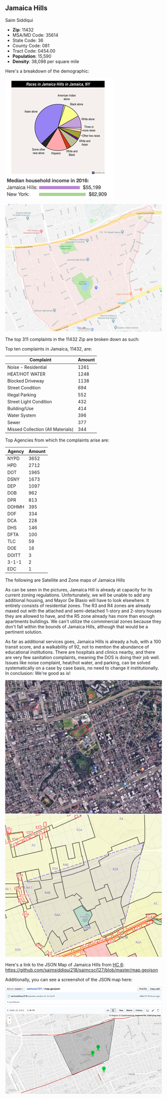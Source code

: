 ## Jamaica Hills

Saim Siddiqui

- **Zip**: 11432
- MSA/MD Code: 35614
- State Code: 36
- County Code: 081
- Tract Code: 0454.00
- **Population**: 15,590
- **Density**: 38,098 per square mile

Here's a breakdown of the demographic:

![Demographic](/JamaicaHillsDemo.png)


![Map of Jamaical Hills](/JamaicaHillsMap.png)


The top 311 complaints in the 11432 Zip are broken down as such:

Top ten complaints in Jamaica, 11432, are:

Complaint | Amount
------------ | -------------
Noise - Residential       |           1261
HEAT/HOT WATER            |           1248
Blocked Driveway          |           1138
Street Condition          |            694
Illegal Parking           |            552
Street Light Condition    |            432
Building/Use              |            414
Water System              |            396
Sewer                     |            377
Missed Collection (All Materials)   |  344

Top Agencies from which the complaints arise are: 

Agency | Amount
------------ | -------------
NYPD |    3652
HPD   |   2712
DOT    |  1965
DSNY    | 1673
DEP |     1097
DOB  |     962
DPR   |    813
DOHMH  |   395
DOF     |  334
DCA |      228
DHS  |     146
DFTA  |    100
TLC    |    59
DOE     |   16
DOITT    |   3
3-1-1  |     2
EDC     |    1

The following are Satellite and Zone maps of Jamaica Hills

As can be seen in the pictures, Jamaica Hill is already at capacity for its current zoning regulations. Unfortunately, we will be unable to add any additional housing, and Mayor De Blasio will have to look elsewhere. It entirely consists of residential zones. The R3 and R4 zones are already maxed out with the attached and semi-detached 1-story and 2-story houses they are allowed to have, and the R5 zone already has more than enough apartments buildings. We can't utilize the commmercial zones because they don't fall within the bounds of Jamaica Hills, although that would be a pertinent solution.

As far as additional services goes, Jamaica Hills is already a hub, with a 100 transit score, and a walkability of 92, not to mention the abundance of educational institutions. There are hospitals and clinics nearby, and there are very few sanitation complaints, meaning the DOS is doing their job well. Issues like noise complaint, heat/hot water, and parking, can be solved systematically on a case by case basis, no need to change it institutionally. In conclusion: We're good as is!

![Satellite Map of Jamaical Hills](/JamaicaHillsSat.png)
![Zone Map of Jamaical Hills](/JamaicaHillsZones.png)



Here's a link to the JSON Map of Jamaica Hills from [HC 6](https://github.com/saimsiddiqui218/saimcsci127/blob/master/map.geojson):
https://github.com/saimsiddiqui218/saimcsci127/blob/master/map.geojson

Additionally, you can see a screenshot of the JSON map here:

![JSON Map of Jamaical Hills](/JamaicaHillsJson.png)
